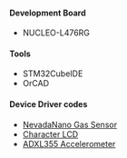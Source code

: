 #### Development Board
- NUCLEO-L476RG

#### Tools
- STM32CubeIDE
- OrCAD

#### Device Driver codes
- [NevadaNano Gas Sensor](https://github.com/Taeho-Cho/DeviceDrivers/tree/main/GasSensor/NevadaNano)
- [Character LCD](https://github.com/Taeho-Cho/DeviceDrivers/tree/main/characterLCD)
- [ADXL355 Accelerometer](https://github.com/Taeho-Cho/DeviceDrivers/tree/main/Accelerometer/ADXL355)
